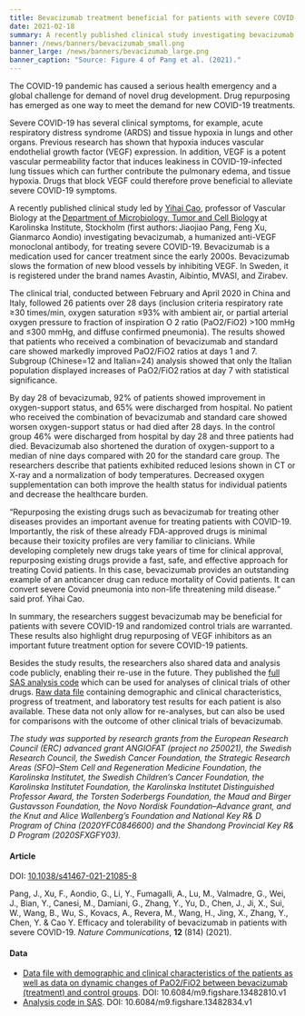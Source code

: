 ```yaml
---
title: Bevacizumab treatment beneficial for patients with severe COVID-19  # short
date: 2021-02-18
summary: A recently published clinical study investigating bevacizumab, a humanized anti-VEGF monoclonal antibody, offers promising results in fighting severe COVID-19. Treatment progress data and analysis code were shared publicly.
banner: /news/banners/bevacizumab_small.png
banner_large: /news/banners/bevacizumab_large.png
banner_caption: "Source: Figure 4 of Pang et al. (2021)."
---
```

The COVID-19 pandemic has caused a serious health emergency and a global challenge for demand of novel drug development. Drug repurposing has emerged as one way to meet the demand for new COVID-19 treatments.

Severe COVID-19 has several clinical symptoms, for example, acute respiratory distress syndrome (ARDS) and tissue hypoxia in lungs and other organs. Previous research has shown that hypoxia induces vascular endothelial growth factor (VEGF) expression. In addition, VEGF is a potent vascular permeability factor that induces leakiness in COVID-19-infected lung tissues which can further contribute the pulmonary edema, and tissue hypoxia. Drugs that block VEGF could therefore prove beneficial to alleviate severe COVID-19 symptoms.

A recently published clinical study led by [Yihai Cao](https://ki.se/en/mtc/yihai-cao-group), professor of Vascular Biology at the [Department of Microbiology, Tumor and Cell Biology](https://ki.se/en/mtc/department-of-microbiology-tumor-and-cell-biology) at Karolinska Institute, Stockholm (first authors: Jiaojiao Pang, Feng Xu, Gianmarco Aondio) investigating bevacizumab, a humanized anti-VEGF monoclonal antibody, for treating severe COVID-19. Bevacizumab is a medication used for cancer treatment since the early 2000s. Bevacizumab slows the formation of new blood vessels by inhibiting VEGF. In Sweden, it is registered under the brand names Avastin, Aibintio, MVASI, and Zirabev.

The clinical trial, conducted between February and April 2020 in China and Italy, followed 26 patients over 28 days (inclusion criteria respiratory rate ≥30 times/min, oxygen saturation ≤93% with ambient air, or partial arterial oxygen pressure to fraction of inspiration O 2 ratio (PaO2/FiO2) >100 mmHg and ≤300 mmHg, and diffuse confirmed pneumonia). The results showed that patients who received a combination of bevacizumab and standard care showed markedly improved PaO2/FiO2 ratios at days 1 and 7. Subgroup (Chinese=12 and Italian=24) analysis showed that only the Italian population displayed increases of PaO2/FiO2 ratios at day 7 with statistical significance.

By day 28 of bevacizumab, 92% of patients showed improvement in oxygen-support status, and 65% were discharged from hospital. No patient who received the combination of bevacizumab and standard care showed worsen oxygen-support status or had died after 28 days. In the control group 46% were discharged from hospital by day 28 and three patients had died. Bevacizumab also shortened the duration of oxygen-support to a median of nine days compared with 20 for the standard care group. The researchers describe that patients exhibited reduced lesions shown in CT or X-ray and a normalization of body temperatures. Decreased oxygen supplementation can both improve the health status for individual patients and decrease the healthcare burden.

“Repurposing the existing drugs such as bevacizumab for treating other diseases provides an important avenue for treating patients with COVID-19. Importantly, the risk of these already FDA-approved drugs is minimal because their toxicity profiles are very familiar to clinicians. While developing completely new drugs take years of time for clinical approval, repurposing existing drugs provide a fast, safe, and effective approach for treating Covid patients. In this case, bevacizumab provides an outstanding example of an anticancer drug can reduce mortality of Covid patients. It can convert severe Covid pneumonia into non-life threatening mild disease.“ said prof. Yihai Cao.

In summary, the researchers suggest bevacizumab may be beneficial for patients with severe COVID-19 and randomized control trials are warranted. These results also highlight drug repurposing of VEGF inhibitors as an important future treatment option for severe COVID-19 patients.

Besides the study results, the researchers also shared data and analysis code publicly, enabling their re-use in the future. They published the [full SAS analysis code](https://doi.org/10.6084/m9.figshare.13482834.v1) which can be used for analyses of clinical trials of other drugs. [Raw data file](https://doi.org/10.6084/m9.figshare.13482810.v1) containing demographic and clinical characteristics, progress of treatment, and laboratory test results for each patient is also available. These data not only allow for re-analyses, but can also be used for comparisons with the outcome of other clinical trials of bevacizumab.

*The study was supported by research grants from the European Research Council (ERC) advanced grant ANGIOFAT (project no 250021), the Swedish Research Council, the Swedish Cancer Foundation, the Strategic Research Areas (SFO)–Stem Cell and Regeneration Medicine Foundation, the Karolinska Institutet, the Swedish Children’s Cancer Foundation, the Karolinska Institutet Foundation, the Karolinska Institutet Distinguished Professor Award, the Torsten Soderbergs Foundation, the Maud and Birger Gustavsson Foundation, the Novo Nordisk Foundation–Advance grant, and the Knut and Alice Wallenberg’s Foundation and National Key R& D Program of China (2020YFC0846600) and the Shandong Provincial Key R& D Program (2020SFXGFY03).*

#### Article

DOI: [10.1038/s41467-021-21085-8](https://doi.org/10.1038/s41467-021-21085-8)

Pang, J., Xu, F., Aondio, G., Li, Y., Fumagalli, A., Lu, M., Valmadre, G., Wei, J., Bian, Y., Canesi, M., Damiani, G., Zhang, Y., Yu, D., Chen, J., Ji, X., Sui, W., Wang, B., Wu, S., Kovacs, A., Revera, M., Wang, H., Jing, X., Zhang, Y., Chen, Y. & Cao Y. Efficacy and tolerability of bevacizumab in patients with severe COVID-19. *Nature Communications*, **12** (814) (2021).

#### Data

- [Data file with demographic and clinical characteristics of the patients as well as data on dynamic changes of PaO2/FiO2 between bevacizumab (treatment) and control groups](https://doi.org/10.6084/m9.figshare.13482810.v1). DOI: 10.6084/m9.figshare.13482810.v1
- [Analysis code in SAS](https://doi.org/10.6084/m9.figshare.13482834.v1). DOI: 10.6084/m9.figshare.13482834.v1
